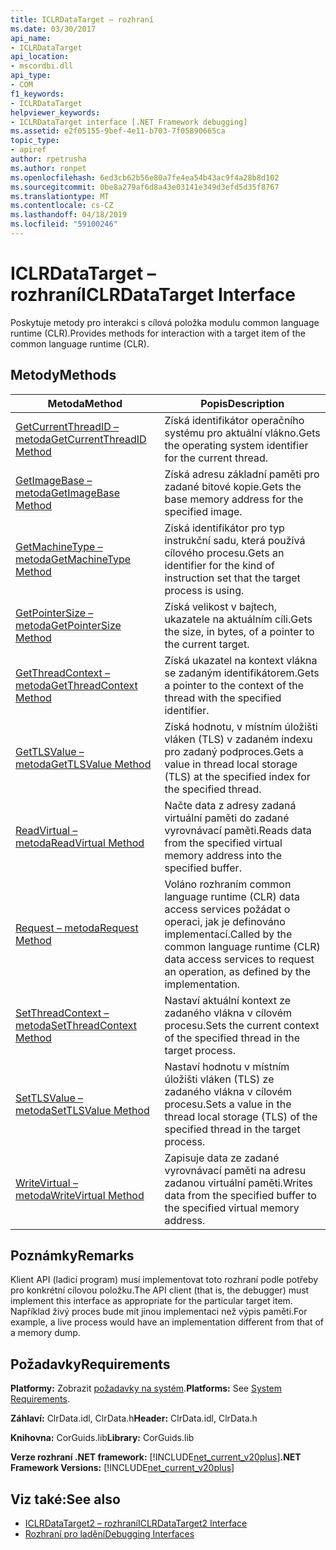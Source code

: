 ```yaml
---
title: ICLRDataTarget – rozhraní
ms.date: 03/30/2017
api_name:
- ICLRDataTarget
api_location:
- mscordbi.dll
api_type:
- COM
f1_keywords:
- ICLRDataTarget
helpviewer_keywords:
- ICLRDataTarget interface [.NET Framework debugging]
ms.assetid: e2f05155-9bef-4e11-b703-7f05890665ca
topic_type:
- apiref
author: rpetrusha
ms.author: ronpet
ms.openlocfilehash: 6ed3cb62b56e80a7fe4ea54b43ac9f4a28b8d102
ms.sourcegitcommit: 0be8a279af6d8a43e03141e349d3efd5d35f8767
ms.translationtype: MT
ms.contentlocale: cs-CZ
ms.lasthandoff: 04/18/2019
ms.locfileid: "59100246"
---
```

# <a name="iclrdatatarget-interface"></a><span data-ttu-id="93601-102">ICLRDataTarget – rozhraní</span><span class="sxs-lookup"><span data-stu-id="93601-102">ICLRDataTarget Interface</span></span>
<span data-ttu-id="93601-103">Poskytuje metody pro interakci s cílová položka modulu common language runtime (CLR).</span><span class="sxs-lookup"><span data-stu-id="93601-103">Provides methods for interaction with a target item of the common language runtime (CLR).</span></span>  
  
## <a name="methods"></a><span data-ttu-id="93601-104">Metody</span><span class="sxs-lookup"><span data-stu-id="93601-104">Methods</span></span>  
  
|<span data-ttu-id="93601-105">Metoda</span><span class="sxs-lookup"><span data-stu-id="93601-105">Method</span></span>|<span data-ttu-id="93601-106">Popis</span><span class="sxs-lookup"><span data-stu-id="93601-106">Description</span></span>|  
|------------|-----------------|  
|[<span data-ttu-id="93601-107">GetCurrentThreadID – metoda</span><span class="sxs-lookup"><span data-stu-id="93601-107">GetCurrentThreadID Method</span></span>](../../../../docs/framework/unmanaged-api/debugging/iclrdatatarget-getcurrentthreadid-method.md)|<span data-ttu-id="93601-108">Získá identifikátor operačního systému pro aktuální vlákno.</span><span class="sxs-lookup"><span data-stu-id="93601-108">Gets the operating system identifier for the current thread.</span></span>|  
|[<span data-ttu-id="93601-109">GetImageBase – metoda</span><span class="sxs-lookup"><span data-stu-id="93601-109">GetImageBase Method</span></span>](../../../../docs/framework/unmanaged-api/debugging/iclrdatatarget-getimagebase-method.md)|<span data-ttu-id="93601-110">Získá adresu základní paměti pro zadané bitové kopie.</span><span class="sxs-lookup"><span data-stu-id="93601-110">Gets the base memory address for the specified image.</span></span>|  
|[<span data-ttu-id="93601-111">GetMachineType – metoda</span><span class="sxs-lookup"><span data-stu-id="93601-111">GetMachineType Method</span></span>](../../../../docs/framework/unmanaged-api/debugging/iclrdatatarget-getmachinetype-method.md)|<span data-ttu-id="93601-112">Získá identifikátor pro typ instrukční sadu, která používá cílového procesu.</span><span class="sxs-lookup"><span data-stu-id="93601-112">Gets an identifier for the kind of instruction set that the target process is using.</span></span>|  
|[<span data-ttu-id="93601-113">GetPointerSize – metoda</span><span class="sxs-lookup"><span data-stu-id="93601-113">GetPointerSize Method</span></span>](../../../../docs/framework/unmanaged-api/debugging/iclrdatatarget-getpointersize-method.md)|<span data-ttu-id="93601-114">Získá velikost v bajtech, ukazatele na aktuálním cíli.</span><span class="sxs-lookup"><span data-stu-id="93601-114">Gets the size, in bytes, of a pointer to the current target.</span></span>|  
|[<span data-ttu-id="93601-115">GetThreadContext – metoda</span><span class="sxs-lookup"><span data-stu-id="93601-115">GetThreadContext Method</span></span>](../../../../docs/framework/unmanaged-api/debugging/iclrdatatarget-getthreadcontext-method.md)|<span data-ttu-id="93601-116">Získá ukazatel na kontext vlákna se zadaným identifikátorem.</span><span class="sxs-lookup"><span data-stu-id="93601-116">Gets a pointer to the context of the thread with the specified identifier.</span></span>|  
|[<span data-ttu-id="93601-117">GetTLSValue – metoda</span><span class="sxs-lookup"><span data-stu-id="93601-117">GetTLSValue Method</span></span>](../../../../docs/framework/unmanaged-api/debugging/iclrdatatarget-gettlsvalue-method.md)|<span data-ttu-id="93601-118">Získá hodnotu, v místním úložišti vláken (TLS) v zadaném indexu pro zadaný podproces.</span><span class="sxs-lookup"><span data-stu-id="93601-118">Gets a value in thread local storage (TLS) at the specified index for the specified thread.</span></span>|  
|[<span data-ttu-id="93601-119">ReadVirtual – metoda</span><span class="sxs-lookup"><span data-stu-id="93601-119">ReadVirtual Method</span></span>](../../../../docs/framework/unmanaged-api/debugging/iclrdatatarget-readvirtual-method.md)|<span data-ttu-id="93601-120">Načte data z adresy zadaná virtuální paměti do zadané vyrovnávací paměti.</span><span class="sxs-lookup"><span data-stu-id="93601-120">Reads data from the specified virtual memory address into the specified buffer.</span></span>|  
|[<span data-ttu-id="93601-121">Request – metoda</span><span class="sxs-lookup"><span data-stu-id="93601-121">Request Method</span></span>](../../../../docs/framework/unmanaged-api/debugging/iclrdatatarget-request-method.md)|<span data-ttu-id="93601-122">Voláno rozhraním common language runtime (CLR) data access services požádat o operaci, jak je definováno implementací.</span><span class="sxs-lookup"><span data-stu-id="93601-122">Called by the common language runtime (CLR) data access services to request an operation, as defined by the implementation.</span></span>|  
|[<span data-ttu-id="93601-123">SetThreadContext – metoda</span><span class="sxs-lookup"><span data-stu-id="93601-123">SetThreadContext Method</span></span>](../../../../docs/framework/unmanaged-api/debugging/iclrdatatarget-setthreadcontext-method.md)|<span data-ttu-id="93601-124">Nastaví aktuální kontext ze zadaného vlákna v cílovém procesu.</span><span class="sxs-lookup"><span data-stu-id="93601-124">Sets the current context of the specified thread in the target process.</span></span>|  
|[<span data-ttu-id="93601-125">SetTLSValue – metoda</span><span class="sxs-lookup"><span data-stu-id="93601-125">SetTLSValue Method</span></span>](../../../../docs/framework/unmanaged-api/debugging/iclrdatatarget-settlsvalue-method.md)|<span data-ttu-id="93601-126">Nastaví hodnotu v místním úložišti vláken (TLS) ze zadaného vlákna v cílovém procesu.</span><span class="sxs-lookup"><span data-stu-id="93601-126">Sets a value in the thread local storage (TLS) of the specified thread in the target process.</span></span>|  
|[<span data-ttu-id="93601-127">WriteVirtual – metoda</span><span class="sxs-lookup"><span data-stu-id="93601-127">WriteVirtual Method</span></span>](../../../../docs/framework/unmanaged-api/debugging/iclrdatatarget-writevirtual-method.md)|<span data-ttu-id="93601-128">Zapisuje data ze zadané vyrovnávací paměti na adresu zadanou virtuální paměti.</span><span class="sxs-lookup"><span data-stu-id="93601-128">Writes data from the specified buffer to the specified virtual memory address.</span></span>|  
  
## <a name="remarks"></a><span data-ttu-id="93601-129">Poznámky</span><span class="sxs-lookup"><span data-stu-id="93601-129">Remarks</span></span>  
 <span data-ttu-id="93601-130">Klient API (ladicí program) musí implementovat toto rozhraní podle potřeby pro konkrétní cílovou položku.</span><span class="sxs-lookup"><span data-stu-id="93601-130">The API client (that is, the debugger) must implement this interface as appropriate for the particular target item.</span></span> <span data-ttu-id="93601-131">Například živý proces bude mít jinou implementaci než výpis paměti.</span><span class="sxs-lookup"><span data-stu-id="93601-131">For example, a live process would have an implementation different from that of a memory dump.</span></span>  
  
## <a name="requirements"></a><span data-ttu-id="93601-132">Požadavky</span><span class="sxs-lookup"><span data-stu-id="93601-132">Requirements</span></span>  
 <span data-ttu-id="93601-133">**Platformy:** Zobrazit [požadavky na systém](../../../../docs/framework/get-started/system-requirements.md).</span><span class="sxs-lookup"><span data-stu-id="93601-133">**Platforms:** See [System Requirements](../../../../docs/framework/get-started/system-requirements.md).</span></span>  
  
 <span data-ttu-id="93601-134">**Záhlaví:** ClrData.idl, ClrData.h</span><span class="sxs-lookup"><span data-stu-id="93601-134">**Header:** ClrData.idl, ClrData.h</span></span>  
  
 <span data-ttu-id="93601-135">**Knihovna:** CorGuids.lib</span><span class="sxs-lookup"><span data-stu-id="93601-135">**Library:** CorGuids.lib</span></span>  
  
 <span data-ttu-id="93601-136">**Verze rozhraní .NET framework:** [!INCLUDE[net_current_v20plus](../../../../includes/net-current-v20plus-md.md)]</span><span class="sxs-lookup"><span data-stu-id="93601-136">**.NET Framework Versions:** [!INCLUDE[net_current_v20plus](../../../../includes/net-current-v20plus-md.md)]</span></span>  
  
## <a name="see-also"></a><span data-ttu-id="93601-137">Viz také:</span><span class="sxs-lookup"><span data-stu-id="93601-137">See also</span></span>

- [<span data-ttu-id="93601-138">ICLRDataTarget2 – rozhraní</span><span class="sxs-lookup"><span data-stu-id="93601-138">ICLRDataTarget2 Interface</span></span>](../../../../docs/framework/unmanaged-api/debugging/iclrdatatarget2-interface.md)
- [<span data-ttu-id="93601-139">Rozhraní pro ladění</span><span class="sxs-lookup"><span data-stu-id="93601-139">Debugging Interfaces</span></span>](../../../../docs/framework/unmanaged-api/debugging/debugging-interfaces.md)
